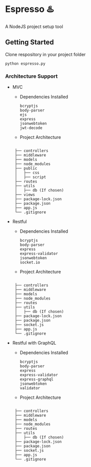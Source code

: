 # Espresso ♨️

A NodeJS project setup tool

## Getting Started
Clone respository in your project folder

`python espresso.py`
  
### Architecture Support

- MVC
  - Dependencies Installed

    ```
    bcryptjs
    body-parser
    ejs
    express
    jsonwebtoken
    jwt-decode
    ```
   - Project Architecture
   
   ```
   
    ├── controllers
    ├── middleware
    ├── models
    ├── node_modules
    ├── public
    │   ├── css
    │   ├── script
    ├── routes
    ├── utils
    │   ├── db (If chosen)
    ├── views
    ├── package-lock.json
    ├── package.json
    ├── app.js
    └── .gitignore

    ```
   
   
- Restful
  - Dependencies Installed

    ```
    bcryptjs
    body-parser
    express
    express-validator
    jsonwebtoken
    socket.io 
    ```
   - Project Architecture
   
   ```
   
    ├── controllers
    ├── middleware
    ├── models
    ├── node_modules
    ├── routes
    ├── utils
    │   ├── db (If chosen)
    ├── package-lock.json
    ├── package.json
    ├── socket.js
    ├── app.js
    └── .gitignore

    ```
    
- Restful with GraphQL
  - Dependencies Installed

    ```
    bcryptjs
    body-parser
    express
    express-validator
    express-graphql
    jsonwebtoken
    validator 
    ```
   - Project Architecture
   
   ```
   
    ├── controllers
    ├── middleware
    ├── models
    ├── node_modules
    ├── routes
    ├── utils
    │   ├── db (If chosen)
    ├── package-lock.json
    ├── package.json
    ├── socket.js
    ├── app.js
    └── .gitignore

    ```
    
